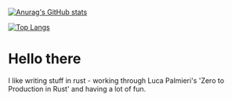 
[![Anurag's GitHub stats](https://github-readme-stats.vercel.app/api?username=Liam-Malone&count_private=true&theme=tokyonight&show_icons=true)](https://github.com/anuraghazra/github-readme-stats)

[![Top Langs](https://github-readme-stats.vercel.app/api/top-langs/?username=Liam-Malone&count_private=true&langs_count=5&hide=roff,scheme&theme=tokyonight)](https://github.com/anuraghazra/github-readme-stats)


# Hello there

I like writing stuff in rust - working through Luca Palmieri's 'Zero to Production in Rust' and having a lot of fun.

<!---
Liam-Malone/Liam-Malone is a ✨ special ✨ repository because its `README.md` (this file) appears on your GitHub profile.
You can click the Preview link to take a look at your changes.
--->
